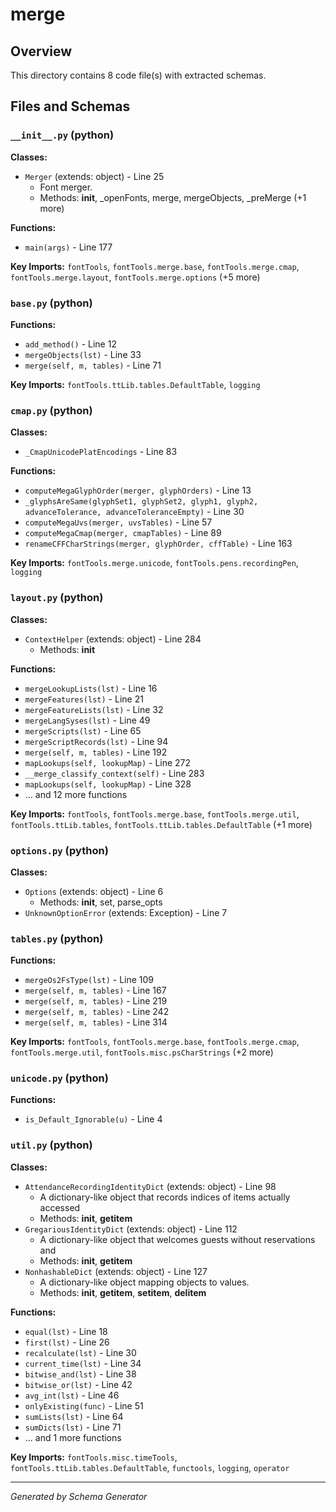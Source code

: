 # merge

## Overview

This directory contains 8 code file(s) with extracted schemas.

## Files and Schemas

### `__init__.py` (python)

**Classes:**
- `Merger` (extends: object) - Line 25
  - Font merger.
  - Methods: __init__, _openFonts, merge, mergeObjects, _preMerge (+1 more)

**Functions:**
- `main(args)` - Line 177

**Key Imports:** `fontTools`, `fontTools.merge.base`, `fontTools.merge.cmap`, `fontTools.merge.layout`, `fontTools.merge.options` (+5 more)

### `base.py` (python)

**Functions:**
- `add_method()` - Line 12
- `mergeObjects(lst)` - Line 33
- `merge(self, m, tables)` - Line 71

**Key Imports:** `fontTools.ttLib.tables.DefaultTable`, `logging`

### `cmap.py` (python)

**Classes:**
- `_CmapUnicodePlatEncodings` - Line 83

**Functions:**
- `computeMegaGlyphOrder(merger, glyphOrders)` - Line 13
- `_glyphsAreSame(glyphSet1, glyphSet2, glyph1, glyph2, advanceTolerance, advanceToleranceEmpty)` - Line 30
- `computeMegaUvs(merger, uvsTables)` - Line 57
- `computeMegaCmap(merger, cmapTables)` - Line 89
- `renameCFFCharStrings(merger, glyphOrder, cffTable)` - Line 163

**Key Imports:** `fontTools.merge.unicode`, `fontTools.pens.recordingPen`, `logging`

### `layout.py` (python)

**Classes:**
- `ContextHelper` (extends: object) - Line 284
  - Methods: __init__

**Functions:**
- `mergeLookupLists(lst)` - Line 16
- `mergeFeatures(lst)` - Line 21
- `mergeFeatureLists(lst)` - Line 32
- `mergeLangSyses(lst)` - Line 49
- `mergeScripts(lst)` - Line 65
- `mergeScriptRecords(lst)` - Line 94
- `merge(self, m, tables)` - Line 192
- `mapLookups(self, lookupMap)` - Line 272
- `__merge_classify_context(self)` - Line 283
- `mapLookups(self, lookupMap)` - Line 328
- ... and 12 more functions

**Key Imports:** `fontTools`, `fontTools.merge.base`, `fontTools.merge.util`, `fontTools.ttLib.tables`, `fontTools.ttLib.tables.DefaultTable` (+1 more)

### `options.py` (python)

**Classes:**
- `Options` (extends: object) - Line 6
  - Methods: __init__, set, parse_opts
- `UnknownOptionError` (extends: Exception) - Line 7

### `tables.py` (python)

**Functions:**
- `mergeOs2FsType(lst)` - Line 109
- `merge(self, m, tables)` - Line 167
- `merge(self, m, tables)` - Line 219
- `merge(self, m, tables)` - Line 242
- `merge(self, m, tables)` - Line 314

**Key Imports:** `fontTools`, `fontTools.merge.base`, `fontTools.merge.cmap`, `fontTools.merge.util`, `fontTools.misc.psCharStrings` (+2 more)

### `unicode.py` (python)

**Functions:**
- `is_Default_Ignorable(u)` - Line 4

### `util.py` (python)

**Classes:**
- `AttendanceRecordingIdentityDict` (extends: object) - Line 98
  - A dictionary-like object that records indices of items actually accessed
  - Methods: __init__, __getitem__
- `GregariousIdentityDict` (extends: object) - Line 112
  - A dictionary-like object that welcomes guests without reservations and
  - Methods: __init__, __getitem__
- `NonhashableDict` (extends: object) - Line 127
  - A dictionary-like object mapping objects to values.
  - Methods: __init__, __getitem__, __setitem__, __delitem__

**Functions:**
- `equal(lst)` - Line 18
- `first(lst)` - Line 26
- `recalculate(lst)` - Line 30
- `current_time(lst)` - Line 34
- `bitwise_and(lst)` - Line 38
- `bitwise_or(lst)` - Line 42
- `avg_int(lst)` - Line 46
- `onlyExisting(func)` - Line 51
- `sumLists(lst)` - Line 64
- `sumDicts(lst)` - Line 71
- ... and 1 more functions

**Key Imports:** `fontTools.misc.timeTools`, `fontTools.ttLib.tables.DefaultTable`, `functools`, `logging`, `operator`

---
*Generated by Schema Generator*